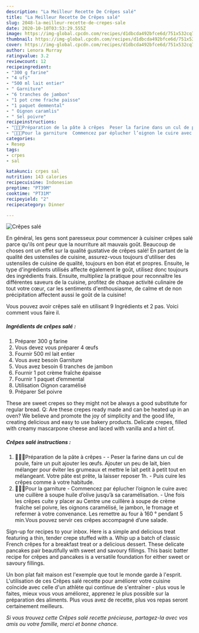 ```yaml
---
description: "La Meilleur Recette De Crêpes salé"
title: "La Meilleur Recette De Crêpes salé"
slug: 2048-la-meilleur-recette-de-crepes-sale
date: 2020-10-10T03:53:29.555Z
image: https://img-global.cpcdn.com/recipes/d1dbcda492bfce6d/751x532cq70/crepes-sale-photo-principale-de-la-recette.jpg
thumbnail: https://img-global.cpcdn.com/recipes/d1dbcda492bfce6d/751x532cq70/crepes-sale-photo-principale-de-la-recette.jpg
cover: https://img-global.cpcdn.com/recipes/d1dbcda492bfce6d/751x532cq70/crepes-sale-photo-principale-de-la-recette.jpg
author: Lenora Murray
ratingvalue: 3.2
reviewcount: 12
recipeingredient:
- "300 g farine"
- "4 ufs"
- "500 ml lait entier"
- " Garniture"
- "6 tranches de jambon"
- "1 pot crme frache paisse"
- "1 paquet demmental"
- " Oignon caramlis"
- " Sel poivre"
recipeinstructions:
- "👩🏻‍🍳Préparation de la pâte à crêpes  Peser la farine dans un cul de poule, faire un puit ajouter les œufs. Ajouter un peu de lait, bien mélanger pour éviter les grumeaux et mettre le lait petit à petit tout en mélangeant. Votre pâte est prête, la laisser reposer 1h. Puis cuire les crêpes comme à votre habitude."
- "👩🏻‍🍳Pour la garniture  Commencez par éplucher l’oignon le cuire avec une cuillère à soupe huile d’olive jusqu’à sa caramélisation. Une fois les crêpes cuite y placer au Centre une cuillère à soupe de crème fraîche sel poivre, les oignons caramélisé, le jambon, le fromage et refermer à votre convenance. Les remettre au four à 160 ° pendant 5 min.Vous pouvez servir ces crêpes accompagné d’une salade."
categories:
- Resep
tags:
- crpes
- sal

katakunci: crpes sal 
nutrition: 143 calories
recipecuisine: Indonesian
preptime: "PT39M"
cooktime: "PT31M"
recipeyield: "2"
recipecategory: Dinner

---
```



![Crêpes salé](https://img-global.cpcdn.com/recipes/d1dbcda492bfce6d/751x532cq70/crepes-sale-photo-principale-de-la-recette.jpg)

En général, les gens sont paresseux pour commencer à cuisiner crêpes salé parce qu'ils ont peur que la nourriture ait mauvais goût. Beaucoup de choses ont un effet sur la qualité gustative de crêpes salé! En partant de la qualité des ustensiles de cuisine, assurez-vous toujours d'utiliser des ustensiles de cuisine de qualité, toujours en bon état et propres. Ensuite, le type d'ingrédients utilisés affecte également le goût, utilisez donc toujours des ingrédients frais. Ensuite, multipliez la pratique pour reconnaître les différentes saveurs de la cuisine, profitez de chaque activité culinaire de tout votre cœur, car les sentiments d'enthousiasme, de calme et de non précipitation affectent aussi le goût de la cuisine!

<!--inarticleads1-->

Vous pouvez avoir crêpes salé en utilisant 9 Ingrédients et 2 pas. Voici comment vous faire il.

##### Ingrédients de crêpes salé :

1. Préparer 300 g farine
1. Vous devez vous préparer 4 œufs
1. Fournir 500 ml lait entier
1. Vous avez besoin  Garniture
1. Vous avez besoin 6 tranches de jambon
1. Fournir 1 pot crème fraîche épaisse
1. Fournir 1 paquet d’emmental
1. Utilisation  Oignon caramélisé
1. Préparer  Sel poivre


These are sweet crepes so they might not be always a good substitute for regular bread. Q: Are these crepes ready made and can be heated up in an oven? We believe and promote the joy of simplicity and the good life, creating delicious and easy to use bakery products. Delicate crepes, filled with creamy mascarpone cheese and laced with vanilla and a hint of. 

<!--inarticleads2-->

##### Crêpes salé instructions :

1. 👩🏻‍🍳Préparation de la pâte à crêpes -  - Peser la farine dans un cul de poule, faire un puit ajouter les œufs. Ajouter un peu de lait, bien mélanger pour éviter les grumeaux et mettre le lait petit à petit tout en mélangeant. Votre pâte est prête, la laisser reposer 1h. - Puis cuire les crêpes comme à votre habitude.
1. 👩🏻‍🍳Pour la garniture  - Commencez par éplucher l’oignon le cuire avec une cuillère à soupe huile d’olive jusqu’à sa caramélisation. - Une fois les crêpes cuite y placer au Centre une cuillère à soupe de crème fraîche sel poivre, les oignons caramélisé, le jambon, le fromage et refermer à votre convenance. Les remettre au four à 160 ° pendant 5 min.Vous pouvez servir ces crêpes accompagné d’une salade.


Sign-up for recipes to your inbox. Here is a simple and delicious treat featuring a thin, tender crepe stuffed with a. Whip up a batch of classic French crêpes for a breakfast treat or a delicious dessert. These delicate pancakes pair beautifully with sweet and savoury fillings. This basic batter recipe for crêpes and pancakes is a versatile foundation for either sweet or savoury fillings. 

<!--inarticleads1-->

<p>
Un bon plat fait maison est l'exemple que tout le monde garde à l'esprit. L'utilisation de ces Crêpes salé recette pour améliorer votre cuisine coïncide avec celle d'un athlète qui continue de s'entraîner - plus vous le faites, mieux vous vous améliorez, apprenez le plus possible sur la préparation des aliments. Plus vous avez de recette, plus vos repas seront certainement meilleurs.
</p>

<p>
<i>Si vous trouvez cette Crêpes salé recette précieuse, partagez-la avec vos amis ou votre famille, merci et bonne chance.</i>
</p>
